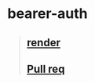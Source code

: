 # bearer-auth

> ## [render](https://bearer-auth-382c.onrender.com)
>
> ## [Pull req](https://github.com/ehabsalhi/bearer-auth/pull/7)
